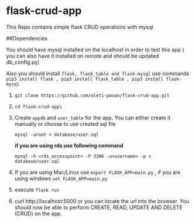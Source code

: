 # flask-crud-app
This Repo contains simple flask CRUD operations with mysql

##Dependencies

You should have mysql installed on the localhost in order to test this app ( you can also have it installed on remote and should be updated db_config.py)

Also you should install `flask, flask_table and flask-mysql` use commands `pip3 install flask , pip3 install flask_table , pip3 install flask-mysql`

1. `git clone https://github.com/aleti-pavan/flask-crud-app.git`

2. `cd flask-crud-app\`

3. Create `appdb` and `user_table` for the app. You can either create it manually or choose to use created sql file

     `mysql -uroot < database/user.sql`

    __if you are using rds use following command__

     `mysql -h <rds_accesspoint> -P 3306 -u<username> -p < database/user.sql`


4. If you are using Mac/Linux use `export FLASK_APP=main.py` , if you are using windows `set FLASK_APP=main.py`

5. execute `flask run`

6. curl http://localhost:5000 or you can locate the url into the browser. You should now be able to perform CREATE, READ, UPDATE AND DELETE (CRUD) on the app.
